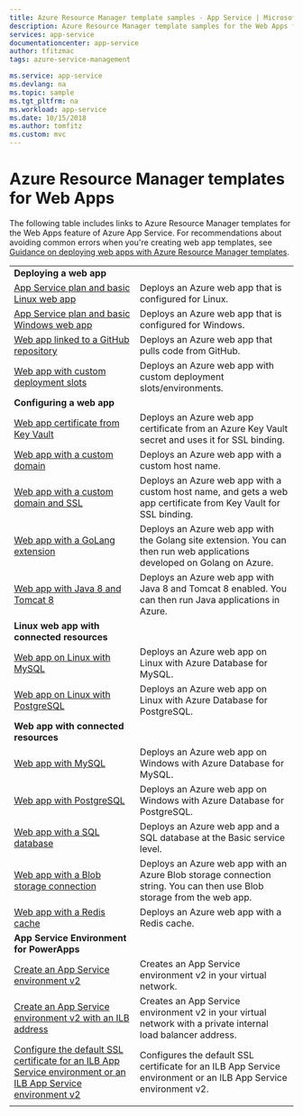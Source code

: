 ```yaml
---
title: Azure Resource Manager template samples - App Service | Microsoft Docs
description: Azure Resource Manager template samples for the Web Apps feature of App Service
services: app-service
documentationcenter: app-service
author: tfitzmac
tags: azure-service-management

ms.service: app-service
ms.devlang: na
ms.topic: sample
ms.tgt_pltfrm: na
ms.workload: app-service
ms.date: 10/15/2018
ms.author: tomfitz
ms.custom: mvc
---
```

# Azure Resource Manager templates for Web Apps

The following table includes links to Azure Resource Manager templates for the Web Apps feature of Azure App Service. For recommendations about avoiding common errors when you're creating web app templates, see [Guidance on deploying web apps with Azure Resource Manager templates](web-sites-rm-template-guidance.md).

| | |
|-|-|
|**Deploying a web app**||
| [App Service plan and basic Linux web app](https://github.com/Azure/azure-quickstart-templates/tree/master/101-webapp-basic-linux) | Deploys an Azure web app that is configured for Linux. |
| [App Service plan and basic Windows web app](https://github.com/Azure/azure-quickstart-templates/tree/master/101-webapp-basic-windows) | Deploys an Azure web app that is configured for Windows. |
| [Web app linked to a GitHub repository](https://github.com/Azure/azure-quickstart-templates/tree/master/201-web-app-github-deploy)| Deploys an Azure web app that pulls code from GitHub. |
| [Web app with custom deployment slots](https://github.com/Azure/azure-quickstart-templates/tree/master/101-webapp-custom-deployment-slots)| Deploys an Azure web app with custom deployment slots/environments. |
|**Configuring a web app**||
| [Web app certificate from Key Vault](https://github.com/Azure/azure-quickstart-templates/tree/master/201-web-app-certificate-from-key-vault)| Deploys an Azure web app certificate from an Azure Key Vault secret and uses it for SSL binding. |
| [Web app with a custom domain](https://github.com/Azure/azure-quickstart-templates/tree/master/201-web-app-custom-domain)| Deploys an Azure web app with a custom host name. |
| [Web app with a custom domain and SSL](https://github.com/Azure/azure-quickstart-templates/tree/master/201-web-app-custom-domain-and-ssl)| Deploys an Azure web app with a custom host name, and gets a web app certificate from Key Vault for SSL binding. |
| [Web app with a GoLang extension](https://github.com/Azure/azure-quickstart-templates/tree/master/101-webapp-with-golang)| Deploys an Azure web app with the Golang site extension. You can then run web applications developed on Golang on Azure. |
| [Web app with Java 8 and Tomcat 8](https://github.com/Azure/azure-quickstart-templates/tree/master/201-web-app-java-tomcat)| Deploys an Azure web app with Java 8 and Tomcat 8 enabled. You can then run Java applications in Azure. |
|**Linux web app with connected resources**||
| [Web app on Linux with MySQL](https://github.com/Azure/azure-quickstart-templates/tree/master/101-webapp-linux-managed-mysql) | Deploys an Azure web app on Linux with Azure Database for MySQL. |
| [Web app on Linux with PostgreSQL](https://github.com/Azure/azure-quickstart-templates/tree/master/101-webapp-linux-managed-postgresql) | Deploys an Azure web app on Linux with Azure Database for PostgreSQL. |
|**Web app with connected resources**||
| [Web app with MySQL](https://github.com/Azure/azure-quickstart-templates/tree/master/101-webapp-managed-mysql)| Deploys an Azure web app on Windows with Azure Database for MySQL. |
| [Web app with PostgreSQL](https://github.com/Azure/azure-quickstart-templates/tree/master/101-webapp-managed-postgresql)| Deploys an Azure web app on Windows with Azure Database for PostgreSQL. |
| [Web app with a SQL database](https://github.com/Azure/azure-quickstart-templates/tree/master/201-web-app-sql-database)| Deploys an Azure web app and a SQL database at the Basic service level. |
| [Web app with a Blob storage connection](https://github.com/Azure/azure-quickstart-templates/tree/master/201-web-app-blob-connection)| Deploys an Azure web app with an Azure Blob storage connection string. You can then use Blob storage from the web app. |
| [Web app with a Redis cache](https://github.com/Azure/azure-quickstart-templates/tree/master/201-web-app-with-redis-cache)| Deploys an Azure web app with a Redis cache. |
|**App Service Environment for PowerApps**||
| [Create an App Service environment v2](https://github.com/Azure/azure-quickstart-templates/tree/master/201-web-app-asev2-create) | Creates an App Service environment v2 in your virtual network. |
| [Create an App Service environment v2 with an ILB address](https://github.com/Azure/azure-quickstart-templates/tree/master/201-web-app-asev2-ilb-create/) | Creates an App Service environment v2 in your virtual network with a private internal load balancer address. |
| [Configure the default SSL certificate for an ILB App Service environment or an ILB App Service environment v2](https://github.com/Azure/azure-quickstart-templates/tree/master/201-web-app-ase-ilb-configure-default-ssl) | Configures the default SSL certificate for an ILB App Service environment or an ILB App Service environment v2. |
| | |

